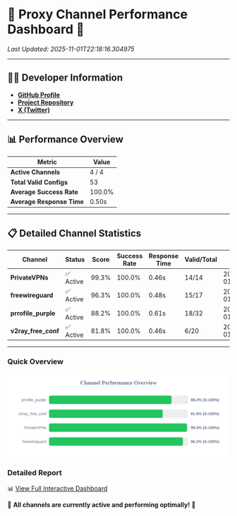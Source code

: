 # 🌟 Proxy Channel Performance Dashboard 🌟

_Last Updated: 2025-11-01T22:18:16.304975_

---

## 👩‍💻 Developer Information

- **[GitHub Profile](https://github.com/4n0nymou3)**  
- **[Project Repository](https://github.com/4n0nymou3/multi-proxy-config-fetcher)**  
- **[X (Twitter)](https://x.com/4n0nymou3)**  

---

## 📊 Performance Overview

| Metric                | Value       |
|-----------------------|-------------|
| **Active Channels**   | 4 / 4       |
| **Total Valid Configs** | 53          |
| **Average Success Rate** | 100.0%      |
| **Average Response Time** | 0.50s       |

---

## 📋 Detailed Channel Statistics

| Channel          | Status     | Score  | Success Rate | Response Time | Valid/Total | Last Success               |
|------------------|------------|--------|--------------|---------------|-------------|----------------------------|
| **PrivateVPNs**  | ✅ Active  | 99.3%  | 100.0% | 0.46s         | 14/14       | 2025-11-01T22:18:15.800740 |
| **freewireguard**  | ✅ Active  | 96.3%  | 100.0% | 0.48s         | 15/17       | 2025-11-01T22:18:16.303168 |
| **prrofile_purple**  | ✅ Active  | 88.2%  | 100.0% | 0.61s         | 18/32       | 2025-11-01T22:18:14.774436 |
| **v2ray_free_conf**  | ✅ Active  | 81.8%  | 100.0% | 0.46s         | 6/20       | 2025-11-01T22:18:15.293918 |

---

### Quick Overview
<div align="center">
  <a href="https://raw.githubusercontent.com/nullluser/NullRepo/refs/heads/main/assets/channel_stats_chart.svg">
    <img src="https://raw.githubusercontent.com/nullluser/NullRepo/refs/heads/main/assets/channel_stats_chart.svg" alt="Source Performance Statistics" width="800">
  </a>
</div>

### Detailed Report
📊 [View Full Interactive Dashboard](https://htmlpreview.github.io/?https://github.com/nullluser/NullRepo/blob/main/assets/performance_report.html)

🎉 **All channels are currently active and performing optimally!** 🎉
